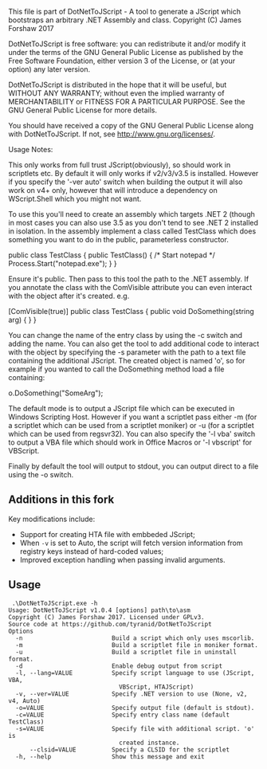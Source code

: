 ﻿This file is part of DotNetToJScript - A tool to generate a 
JScript which bootstraps an arbitrary .NET Assembly and class.
Copyright (C) James Forshaw 2017

DotNetToJScript is free software: you can redistribute it and/or modify
it under the terms of the GNU General Public License as published by
the Free Software Foundation, either version 3 of the License, or
(at your option) any later version.

DotNetToJScript is distributed in the hope that it will be useful,
but WITHOUT ANY WARRANTY; without even the implied warranty of
MERCHANTABILITY or FITNESS FOR A PARTICULAR PURPOSE.  See the
GNU General Public License for more details.

You should have received a copy of the GNU General Public License
along with DotNetToJScript.  If not, see <http://www.gnu.org/licenses/>.

Usage Notes:

This only works from full trust JScript(obviously), so should work in
scriptlets etc. By default it will only works if v2/v3/v3.5 is installed.
However if you specify the '-ver auto' switch when building the output it
will also work on v4+ only, however that will introduce a dependency on
WScript.Shell which you might not want.

To use this you'll need to create an assembly which targets .NET 2 (though
in most cases you can also use 3.5 as you don't tend to see .NET 2 installed
in isolation. In the assembly implement a class called TestClass which does
something you want to do in the public, parameterless constructor.

public class TestClass
{
    public TestClass()
    {
        /* Start notepad */
        Process.Start("notepad.exe");
    }
}

Ensure it's public. Then pass to this tool the path to the .NET assembly.
If you annotate the class with the ComVisible attribute you can even interact
with the object after it's created. e.g.

[ComVisible(true)]
public class TestClass
{
    public void DoSomething(string arg) { }
}

You can change the name of the entry class by using the -c switch and adding the name.
You can also get the tool to add additional code to interact with the object by
specifying the -s parameter with the path to a text file containing the additional
JScript. The created object is named 'o', so for example if you wanted to call
the DoSomething method load a file containing:

o.DoSomething("SomeArg");

The default mode is to output a JScript file which can be executed in Windows
Scripting Host. However if you want a scriptlet pass either -m (for a scriptlet
which can be used from a scriptlet moniker) or -u (for a scriptlet which can be
used from regsvr32). You can also specify the '-l vba' switch to output a VBA 
file which should work in Office Macros or '-l vbscript' for VBScript.

Finally by default the tool will output to stdout, you can output direct to a file
using the -o switch.

## Additions in this fork

Key modifications include:
  - Support for creating HTA file with embbeded JScript;
  - When `-v` is set to Auto, the script will fetch version information from registry keys instead of hard-coded values;
  - Improved exception handling when passing invalid arguments.


## Usage

```
 .\DotNetToJScript.exe -h
Usage: DotNetToJScript v1.0.4 [options] path\to\asm
Copyright (C) James Forshaw 2017. Licensed under GPLv3.
Source code at https://github.com/tyranid/DotNetToJScript
Options
  -n                         Build a script which only uses mscorlib.
  -m                         Build a scriptlet file in moniker format.
  -u                         Build a scriptlet file in uninstall format.
  -d                         Enable debug output from script
  -l, --lang=VALUE           Specify script language to use (JScript, VBA,
                               VBScript, HTAJScript)
  -v, --ver=VALUE            Specify .NET version to use (None, v2, v4, Auto)
  -o=VALUE                   Specify output file (default is stdout).
  -c=VALUE                   Specify entry class name (default TestClass)
  -s=VALUE                   Specify file with additional script. 'o' is
                               created instance.
      --clsid=VALUE          Specify a CLSID for the scriptlet
  -h, --help                 Show this message and exit
```